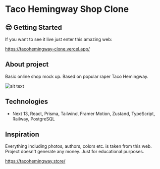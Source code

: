 # Taco Hemingway Shop Clone

## 😎 Getting Started

If you want to see it live just enter this amazing web:

https://tacohemingway-clone.vercel.app/

## About project

Basic online shop mock up. Based on popular raper Taco Hemingway.

![alt text](./readme/anim1.gif)

## Technologies

- Next 13, React, Prisma, Tailwind, Framer Motion, Zustand, TypeScript, Railway, PostgreSQL

## Inspiration

Everything including photos, authors, colors etc. is taken from this web. Project
doesn't generate any money. Just for educational purposes.

https://tacohemingway.store/
